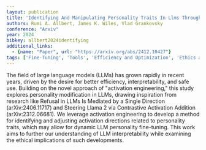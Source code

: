 ```yaml
---
layout: publication
title: 'Identifying And Manipulating Personality Traits In Llms Through Activation Engineering'
authors: Rumi A. Allbert, James K. Wiles, Vlad Grankovsky
conference: "Arxiv"
year: 2024
bibkey: allbert2024identifying
additional_links:
  - {name: "Paper", url: "https://arxiv.org/abs/2412.10427"}
tags: ['Fine-Tuning', 'Tools', 'Efficiency and Optimization', 'Ethics and Bias', 'Interpretability and Explainability', 'RAG', 'Training Techniques', 'Pretraining Methods', 'Arxiv']
---
```

The field of large language models (LLMs) has grown rapidly in recent years,
driven by the desire for better efficiency, interpretability, and safe use.
Building on the novel approach of "activation engineering," this study explores
personality modification in LLMs, drawing inspiration from research like
Refusal in LLMs Is Mediated by a Single Direction (arXiv:2406.11717) and
Steering Llama 2 via Contrastive Activation Addition (arXiv:2312.06681). We
leverage activation engineering to develop a method for identifying and
adjusting activation directions related to personality traits, which may allow
for dynamic LLM personality fine-tuning. This work aims to further our
understanding of LLM interpretability while examining the ethical implications
of such developments.
